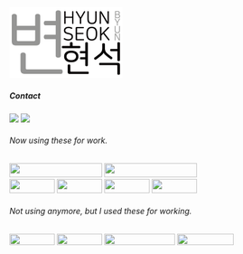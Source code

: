 <img src="img/image1.png" width="200px"></img><br/>
##### Contact
<a href="https://hbyun.tistory.com/"><img src="https://t1.daumcdn.net/tistory_admin/static/top/favicon_0630.ico" width="36px"></a>
<a href="mailto:gumyoincirno@gmail.com"><img src="https://ssl.gstatic.com/ui/v1/icons/mail/rfr/gmail.ico" width="36px"></a>


###### Now using these for work.
<section>
<img src="https://bicon.gumyo.net/api/icon?width=1640&height=250&textColor=%23FFF&text=Typescript&borderRadius=20&icon=ts&bgColor=%23007aFF" height="25px" width="164px" />
<img src="https://bicon.gumyo.net/api/icon?width=1640&height=250&icon=js&text=JavaScript&bgColor=%23EC0&borderRadius=20&textColor=%23000" height="25px" width="164px" />
  </section>
<section>
<img src="https://bicon.gumyo.net/api/icon?width=800&height=250&icon=react&text=React&bgColor=%23AEF&borderRadius=20&textColor=%23000" height="25px" width="80px" />
<img src="https://bicon.gumyo.net/api/icon?width=800&height=250&icon=svelte&text=Svelt&bgColor=%23FCC&borderRadius=20&textColor=%23000" height="25px" width="80px" />
<img src="https://bicon.gumyo.net/api/icon?width=800&height=250&icon=next&text=Next&bgColor=%23777&borderRadius=20&textColor=%23FFF" height="25px" width="80px" />
<img src="https://bicon.gumyo.net/api/icon?width=800&height=250&cIcon=https%3A%2F%2Fimg.gumyo.net%2Fhono-logo.svg&text=Hono&bgColor=%23C55&borderRadius=20&textColor=%23FFF" height="25px" width="80px" />
</section>



###### Not using anymore, but I used these for working.

<section>
<img src="https://bicon.gumyo.net/api/icon?width=800&height=200&icon=java&text=Java&bgColor=%23F5F5F5&borderRadius=20&textColor=%23000" height="20px" width="80px" />
<img src="https://bicon.gumyo.net/api/icon?width=800&height=200&icon=vue&text=Vue&bgColor=%23AFA&borderRadius=20&textColor=%23000" height="20px" width="80px" />
<img src="https://bicon.gumyo.net/api/icon?width=1250&height=200&icon=spring&text=Spring+boot&bgColor=%23DFC&borderRadius=20&textColor=%23000" height="20px" width="125px" />
<img src="https://bicon.gumyo.net/api/icon?width=1000&height=200&icon=express&text=Express&bgColor=%23999&borderRadius=20&textColor=%23FFF" height="20px" width="100px" />
</section>
